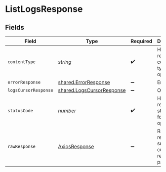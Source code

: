 # ListLogsResponse


## Fields

| Field                                                                  | Type                                                                   | Required                                                               | Description                                                            |
| ---------------------------------------------------------------------- | ---------------------------------------------------------------------- | ---------------------------------------------------------------------- | ---------------------------------------------------------------------- |
| `contentType`                                                          | *string*                                                               | :heavy_check_mark:                                                     | HTTP response content type for this operation                          |
| `errorResponse`                                                        | [shared.ErrorResponse](../../models/shared/errorresponse.md)           | :heavy_minus_sign:                                                     | Error                                                                  |
| `logsCursorResponse`                                                   | [shared.LogsCursorResponse](../../models/shared/logscursorresponse.md) | :heavy_minus_sign:                                                     | OK                                                                     |
| `statusCode`                                                           | *number*                                                               | :heavy_check_mark:                                                     | HTTP response status code for this operation                           |
| `rawResponse`                                                          | [AxiosResponse](https://axios-http.com/docs/res_schema)                | :heavy_minus_sign:                                                     | Raw HTTP response; suitable for custom response parsing                |